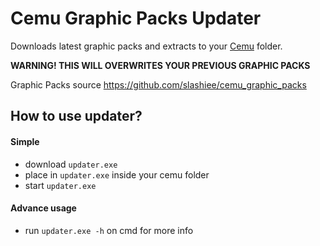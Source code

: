 # Cemu Graphic Packs Updater
Downloads latest graphic packs and extracts to your [Cemu](http://cemu.info/) folder. 

**WARNING! THIS WILL OVERWRITES YOUR PREVIOUS GRAPHIC PACKS**

Graphic Packs source https://github.com/slashiee/cemu_graphic_packs


## How to use updater?

#### Simple
- download `updater.exe`
- place in `updater.exe` inside your cemu folder
- start `updater.exe`

#### Advance usage
- run `updater.exe -h` on cmd for more info 
